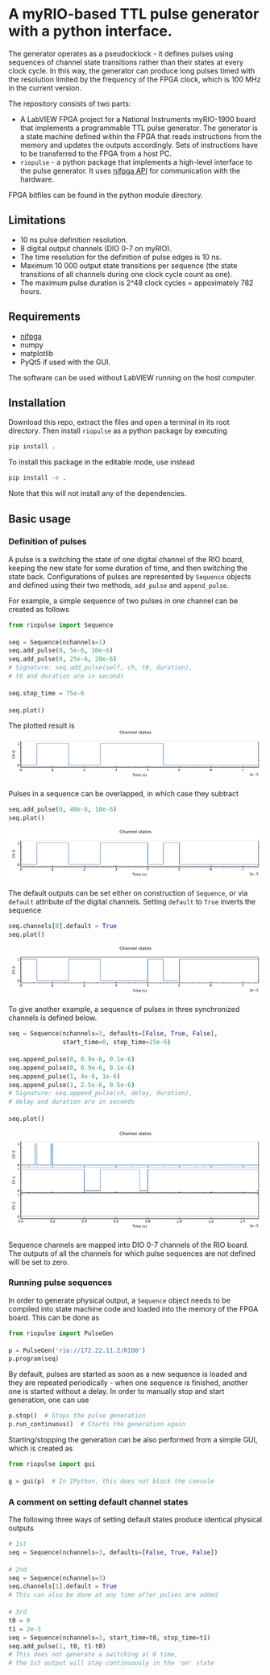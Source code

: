# A myRIO-based TTL pulse generator with a python interface.

The generator operates as a pseudocklock - it defines pulses using sequences of channel state transitions rather than their states at every clock cycle. In this way, the generator can produce long pulses timed with the resolution limited by the frequency of the FPGA clock, which is 100 MHz in the current version. 

The repository consists of two parts: 
 * A LabVIEW FPGA project for a National Instruments myRIO-1900 board that implements a programmable TTL pulse generator. The generator is a state machine defined within the FPGA that reads instructions from the memory and updates the outputs accordingly. Sets of instructions have to be transferred to the FPGA from a host PC.
 * `riopulse` - a python package that implements a high-level interface to the pulse generator. It uses [nifpga API](https://nifpga-python.readthedocs.io/) for communication with the hardware.
 
 FPGA bitfiles can be found in the python module directory. 

## Limitations
* 10 ns pulse definition resolution.
* 8 digital output channels (DIO 0-7 on myRIO).
* The time resolution for the definition of pulse edges is 10 ns.
* Maximum 10 000 output state transitions per sequence (the state transitions of all channels during one clock cycle count as one).
* The maximum pulse duration is 2^48 clock cycles = appoximately 782 hours.

## Requirements
* [nifpga](https://nifpga-python.readthedocs.io/) 
* numpy
* matplotlib
* PyQt5 if used with the GUI.

The software can be used without LabVIEW running on the host computer. 

## Installation
Download this repo, extract the files and open a terminal in its root directory. Then install `riopulse` as a python package by executing

```bash
pip install .
```

To install this package in the editable mode, use instead

```bash
pip install -e .
```
Note that this will not install any of the dependencies.

## Basic usage

### Definition of pulses

A pulse is a switching the state of one digital channel of the RIO board, keeping the new state for some duration of time, and then switching the state back. Configurations of pulses are represented by `Sequence` objects and defined using their two methods, `add_pulse` and `append_pulse`.

For example, a simple sequence of two pulses in one channel can be created as follows 
```python
from riopulse import Sequence

seq = Sequence(nchannels=1)
seq.add_pulse(0, 5e-6, 10e-6)
seq.add_pulse(0, 25e-6, 20e-6)
# Signature: seq.add_pulse(self, ch, t0, duration),
# t0 and duration are in seconds

seq.stop_time = 75e-6

seq.plot()
```
The plotted result is
![seq1ch1](doc\sequence_1ch.png)

Pulses in a sequence can be overlapped, in which case they subtract
```python
seq.add_pulse(0, 40e-6, 10e-6)
seq.plot()
```
![seq1ch2](doc\sequence_1ch_2.png)

The default outputs can be set either on construction of `Sequence`, or via `default` attribute of the digital channels. Setting `default` to `True` inverts the sequence
```python
seq.channels[0].default = True
seq.plot()
```
![seq1ch3](doc\sequence_1ch_3.png)

To give another example, a sequence of pulses in three synchronized channels is defined below.
```python
seq = Sequence(nchannels=3, defaults=[False, True, False],
               start_time=0, stop_time=15e-6)

seq.append_pulse(0, 0.9e-6, 0.1e-6)
seq.append_pulse(0, 0.9e-6, 0.1e-6)
seq.append_pulse(1, 4e-6, 1e-6)
seq.append_pulse(1, 2.5e-6, 0.5e-6)
# Signature: seq.append_pulse(ch, delay, duration), 
# delay and duration are in seconds

seq.plot()
```
![seq3ch](doc\sequence_3ch.png)

Sequence channels are mapped into DIO 0-7 channels of the RIO board. The outputs of all the channels for which pulse sequences are not defined will be set to zero.

### Running pulse sequences

In order to generate physical output, a `Sequence` object needs to be compiled into state machine code and loaded into the memory of the FPGA board. This can be done as

```python
from riopulse import PulseGen

p = PulseGen('rio://172.22.11.2/RIO0')
p.program(seq)
```

By default, pulses are started as soon as a new sequence is loaded and they are repeated periodically - when one sequence is finished, another one is started without a delay. In order to manually stop and start generation, one can use

```python
p.stop()  # Stops the pulse generation
p.run_continuous()  # Starts the generation again
```

Starting/stopping the generation can be also performed from a simple GUI, which is created as

```python
from riopulse import gui

g = gui(p)  # In IPython, this does not block the console
```

### A comment on setting default channel states
The following three ways of setting default states produce identical physical outputs
```python
# 1st
seq = Sequence(nchannels=3, defaults=[False, True, False])

# 2nd
seq = Sequence(nchannels=3)
seq.channels[1].default = True  
# This can also be done at any time after pulses are added 

# 3rd
t0 = 0
t1 = 2e-3
seq = Sequence(nchannels=3, start_time=t0, stop_time=t1)
seq.add_pulse(1, t0, t1-t0)  
# This does not generate a switching at 0 time, 
# the 1st output will stay continuously in the 'on' state
```


